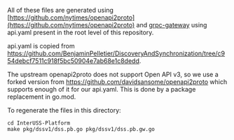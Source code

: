 All of these files are generated using
[https://github.com/nytimes/openapi2proto](https://github.com/nytimes/openapi2proto)
and [grpc-gateway](https://github.com/grpc-ecosystem/grpc-gateway) using
api.yaml present in the root level of this repository.

api.yaml is copied from
https://github.com/BenjaminPelletier/DiscoveryAndSynchronization/tree/c954debcf7511c918f5bc50904e7ab68e1c8dedd.

The upstream openapi2proto does not support Open API v3, so we use a forked
version from https://github.com/davidsansome/openapi2proto which supports enough
of it for our api.yaml.  This is done by a package replacement in go.mod.

To regenerate the files in this directory:

    cd InterUSS-Platform
    make pkg/dssv1/dss.pb.go pkg/dssv1/dss.pb.gw.go
